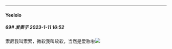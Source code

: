 

*****

####  Yeelolo  
##### 69#       发表于 2023-1-11 16:52

索尼我叫索索，微软我叫软软，当然是爱称啦<img src="https://static.saraba1st.com/image/smiley/face2017/067.png" referrerpolicy="no-referrer">


